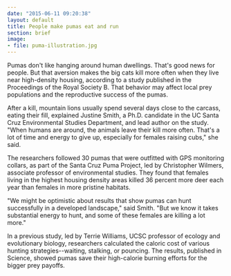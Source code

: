 ```yaml
---
date: "2015-06-11 09:20:38"
layout: default
title: People make pumas eat and run
section: brief
image:
- file: puma-illustration.jpg
---
```


Pumas don't like hanging around human dwellings. That's good news for people. But that aversion makes the big cats kill more often when they live near high-density housing, according to a study published in the Proceedings of the Royal Society B. That behavior may affect local prey populations and the reproductive success of the pumas.

After a kill, mountain lions usually spend several days close to the carcass, eating their fill, explained Justine Smith, a Ph.D. candidate in the UC Santa Cruz Environmental Studies Department, and lead author on the study. "When humans are around, the animals leave their kill more often. That's a lot of time and energy to give up, especially for females raising cubs," she said.

The researchers followed 30 pumas that were outfitted with GPS monitoring collars, as part of the Santa Cruz Puma Project, led by Christopher Wilmers, associate professor of environmental studies. They found that females living in the highest housing density areas killed 36 percent more deer each year than females in more pristine habitats.

"We might be optimistic about results that show pumas can hunt successfully in a developed landscape," said Smith. "But we know it takes substantial energy to hunt, and some of these females are killing a lot more."

In a previous study, led by Terrie Williams, UCSC professor of ecology and evolutionary biology, researchers calculated the caloric cost of various hunting strategies--waiting, stalking, or pouncing. The results, published in Science, showed pumas save their high-calorie burning efforts for the bigger prey payoffs. 


